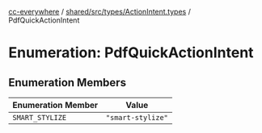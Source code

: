 [cc-everywhere](../../../../../index.md) / [shared/src/types/ActionIntent.types](../index.md) / PdfQuickActionIntent

# Enumeration: PdfQuickActionIntent

## Enumeration Members

| Enumeration Member | Value |
| ------ | ------ |
| `SMART_STYLIZE` | `"smart-stylize"` |
